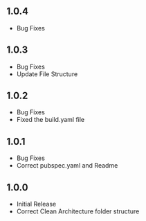 ## 1.0.4

- Bug Fixes

## 1.0.3

- Bug Fixes
- Update File Structure

## 1.0.2

- Bug Fixes
- Fixed the build.yaml file

## 1.0.1

- Bug Fixes
- Correct pubspec.yaml and Readme

## 1.0.0

- Initial Release
- Correct Clean Architecture folder structure